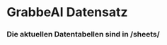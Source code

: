 # GrabbeAI Datensatz
























### Die aktuellen Datentabellen sind in /sheets/









